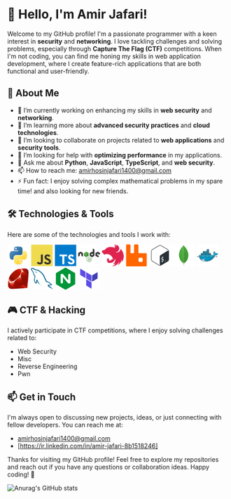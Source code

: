 
# 👋 Hello, I'm Amir Jafari!

Welcome to my GitHub profile! I'm a passionate programmer with a keen interest in **security** and **networking**. I love tackling challenges and solving problems, especially through **Capture The Flag (CTF)** competitions. When I'm not coding, you can find me honing my skills in web application development, where I create feature-rich applications that are both functional and user-friendly.

## 🚀 About Me

- 🔭 I’m currently working on enhancing my skills in **web security** and **networking**.
- 🌱 I’m learning more about **advanced security practices** and **cloud technologies**.
- 👯 I’m looking to collaborate on projects related to **web applications** and **security tools**.
- 🤔 I’m looking for help with **optimizing performance** in my applications.
- 💬 Ask me about **Python**, **JavaScript**, **TypeScript**, and **web security**.
- 📫 How to reach me: [amirhosinjafari1400@gmail.com](mailto:amirhosinjafari1400@gmail.com)
- ⚡ Fun fact: I enjoy solving complex mathematical problems in my spare time! and also looking for new friends.

## 🛠️ Technologies & Tools

Here are some of the technologies and tools I work with:

<p>
  <img src="https://github.com/devicons/devicon/blob/master/icons/python/python-original.svg" alt="Python" width="50" height="50"/>
  <img src="https://github.com/devicons/devicon/blob/master/icons/javascript/javascript-original.svg" alt="JavaScript" width="50" height="50"/>
  <img src="https://github.com/devicons/devicon/blob/master/icons/typescript/typescript-original.svg" alt="TypeScript" width="50" height="50"/>
  <img src="https://github.com/devicons/devicon/blob/master/icons/nodejs/nodejs-original-wordmark.svg" alt="Node.js" width="50" height="50"/>
  <img src="https://github.com/devicons/devicon/blob/master/icons/nestjs/nestjs-original.svg" alt="NestJS" width="50" height="50"/>
  <img src="https://github.com/devicons/devicon/blob/master/icons/rabbitmq/rabbitmq-original.svg" alt="rabbitmq" width="50" height="50"/>
  <img src="https://github.com/devicons/devicon/blob/master/icons/bash/bash-original.svg" alt="Bash" width="50" height="50"/>
  <img src="https://github.com/devicons/devicon/blob/master/icons/mongodb/mongodb-original.svg" alt="mongodb" width="50" height="50"/>
  <img src="https://github.com/devicons/devicon/blob/master/icons/docker/docker-original.svg" alt="docker" width="50" height="50"/>
  <img src="https://github.com/devicons/devicon/blob/master/icons/ruby/ruby-original.svg" alt="ruby" width="50" height="50"/>
  <img src="https://github.com/devicons/devicon/blob/master/icons/mysql/mysql-original.svg" alt="sql" width="50" height="50"/>
  <img src="https://github.com/devicons/devicon/blob/master/icons/nginx/nginx-original.svg" alt="nginx" width="50" height="50"/>
  <img src="https://github.com/devicons/devicon/blob/master/icons/terraform/terraform-original.svg" alt="nginx" width="50" height="50"/>
  
</p>

## 🎮 CTF & Hacking

I actively participate in CTF competitions, where I enjoy solving challenges related to:

- Web Security
- Misc
- Reverse Engineering
- Pwn

## 📫 Get in Touch

I'm always open to discussing new projects, ideas, or just connecting with fellow developers. You can reach me at:

- [amirhosinjafari1400@gmail.com](mailto:amirhosinjafari1400@gmail.com)
- [https://ir.linkedin.com/in/amir-jafari-8b1518246]


Thanks for visiting my GitHub profile! Feel free to explore my repositories and reach out if you have any questions or collaboration ideas. Happy coding! 🎉

![Anurag's GitHub stats](https://github-readme-stats.vercel.app/api?username=anuraghazra&show_icons=true&bg_color=00000000)


